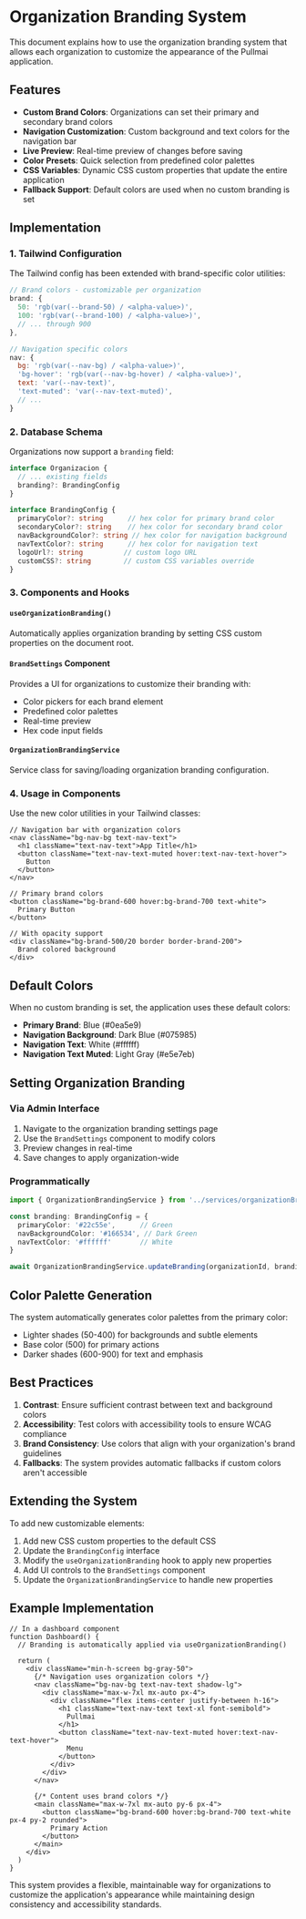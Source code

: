 # Organization Branding System

This document explains how to use the organization branding system that allows each organization to customize the appearance of the Pullmai application.

## Features

- **Custom Brand Colors**: Organizations can set their primary and secondary brand colors
- **Navigation Customization**: Custom background and text colors for the navigation bar
- **Live Preview**: Real-time preview of changes before saving
- **Color Presets**: Quick selection from predefined color palettes
- **CSS Variables**: Dynamic CSS custom properties that update the entire application
- **Fallback Support**: Default colors are used when no custom branding is set

## Implementation

### 1. Tailwind Configuration

The Tailwind config has been extended with brand-specific color utilities:

```javascript
// Brand colors - customizable per organization
brand: {
  50: 'rgb(var(--brand-50) / <alpha-value>)',
  100: 'rgb(var(--brand-100) / <alpha-value>)',
  // ... through 900
},

// Navigation specific colors
nav: {
  bg: 'rgb(var(--nav-bg) / <alpha-value>)',
  'bg-hover': 'rgb(var(--nav-bg-hover) / <alpha-value>)',
  text: 'var(--nav-text)',
  'text-muted': 'var(--nav-text-muted)',
  // ...
}
```

### 2. Database Schema

Organizations now support a `branding` field:

```typescript
interface Organizacion {
  // ... existing fields
  branding?: BrandingConfig
}

interface BrandingConfig {
  primaryColor?: string      // hex color for primary brand color
  secondaryColor?: string    // hex color for secondary brand color
  navBackgroundColor?: string // hex color for navigation background
  navTextColor?: string      // hex color for navigation text
  logoUrl?: string          // custom logo URL
  customCSS?: string        // custom CSS variables override
}
```

### 3. Components and Hooks

#### `useOrganizationBranding()`
Automatically applies organization branding by setting CSS custom properties on the document root.

#### `BrandSettings` Component
Provides a UI for organizations to customize their branding with:
- Color pickers for each brand element
- Predefined color palettes
- Real-time preview
- Hex code input fields

#### `OrganizationBrandingService`
Service class for saving/loading organization branding configuration.

### 4. Usage in Components

Use the new color utilities in your Tailwind classes:

```tsx
// Navigation bar with organization colors
<nav className="bg-nav-bg text-nav-text">
  <h1 className="text-nav-text">App Title</h1>
  <button className="text-nav-text-muted hover:text-nav-text-hover">
    Button
  </button>
</nav>

// Primary brand colors
<button className="bg-brand-600 hover:bg-brand-700 text-white">
  Primary Button
</button>

// With opacity support
<div className="bg-brand-500/20 border border-brand-200">
  Brand colored background
</div>
```

## Default Colors

When no custom branding is set, the application uses these default colors:

- **Primary Brand**: Blue (#0ea5e9)
- **Navigation Background**: Dark Blue (#075985)  
- **Navigation Text**: White (#ffffff)
- **Navigation Text Muted**: Light Gray (#e5e7eb)

## Setting Organization Branding

### Via Admin Interface

1. Navigate to the organization branding settings page
2. Use the `BrandSettings` component to modify colors
3. Preview changes in real-time
4. Save changes to apply organization-wide

### Programmatically

```typescript
import { OrganizationBrandingService } from '../services/organizationBrandingService'

const branding: BrandingConfig = {
  primaryColor: '#22c55e',      // Green
  navBackgroundColor: '#166534', // Dark Green
  navTextColor: '#ffffff'       // White
}

await OrganizationBrandingService.updateBranding(organizationId, branding)
```

## Color Palette Generation

The system automatically generates color palettes from the primary color:

- Lighter shades (50-400) for backgrounds and subtle elements
- Base color (500) for primary actions
- Darker shades (600-900) for text and emphasis

## Best Practices

1. **Contrast**: Ensure sufficient contrast between text and background colors
2. **Accessibility**: Test colors with accessibility tools to ensure WCAG compliance
3. **Brand Consistency**: Use colors that align with your organization's brand guidelines
4. **Fallbacks**: The system provides automatic fallbacks if custom colors aren't accessible

## Extending the System

To add new customizable elements:

1. Add new CSS custom properties to the default CSS
2. Update the `BrandingConfig` interface
3. Modify the `useOrganizationBranding` hook to apply new properties
4. Add UI controls to the `BrandSettings` component
5. Update the `OrganizationBrandingService` to handle new properties

## Example Implementation

```tsx
// In a dashboard component
function Dashboard() {
  // Branding is automatically applied via useOrganizationBranding()
  
  return (
    <div className="min-h-screen bg-gray-50">
      {/* Navigation uses organization colors */}
      <nav className="bg-nav-bg text-nav-text shadow-lg">
        <div className="max-w-7xl mx-auto px-4">
          <div className="flex items-center justify-between h-16">
            <h1 className="text-nav-text text-xl font-semibold">
              Pullmai
            </h1>
            <button className="text-nav-text-muted hover:text-nav-text-hover">
              Menu
            </button>
          </div>
        </div>
      </nav>
      
      {/* Content uses brand colors */}
      <main className="max-w-7xl mx-auto py-6 px-4">
        <button className="bg-brand-600 hover:bg-brand-700 text-white px-4 py-2 rounded">
          Primary Action
        </button>
      </main>
    </div>
  )
}
```

This system provides a flexible, maintainable way for organizations to customize the application's appearance while maintaining design consistency and accessibility standards.
